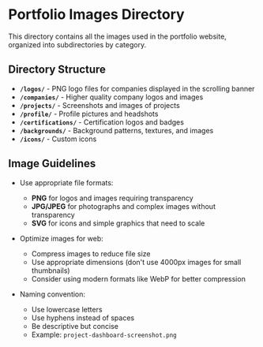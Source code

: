 # Portfolio Images Directory

This directory contains all the images used in the portfolio website, organized into subdirectories by category.

## Directory Structure

- **`/logos/`** - PNG logo files for companies displayed in the scrolling banner
- **`/companies/`** - Higher quality company logos and images
- **`/projects/`** - Screenshots and images of projects
- **`/profile/`** - Profile pictures and headshots
- **`/certifications/`** - Certification logos and badges
- **`/backgrounds/`** - Background patterns, textures, and images
- **`/icons/`** - Custom icons

## Image Guidelines

- Use appropriate file formats:
  - **PNG** for logos and images requiring transparency
  - **JPG/JPEG** for photographs and complex images without transparency
  - **SVG** for icons and simple graphics that need to scale
  
- Optimize images for web:
  - Compress images to reduce file size
  - Use appropriate dimensions (don't use 4000px images for small thumbnails)
  - Consider using modern formats like WebP for better compression

- Naming convention:
  - Use lowercase letters
  - Use hyphens instead of spaces
  - Be descriptive but concise
  - Example: `project-dashboard-screenshot.png` 